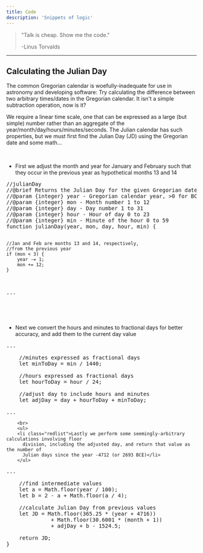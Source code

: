 ```yaml
---
title: Code
description: 'Snippets of logic'
---
```


> "Talk is cheap. Show me the code."
>
> -Linus Torvalds

---

<div class="gridwrap">
    <div class="gridright">
        <h2>Calculating the Julian Day</h2>     
        <p class="blocktext">The common Gregorian calendar is woefully-inadequate for use in
        astronomy and developing software: Try calculating the difference between two arbitrary times/dates 
        in the Gregorian calendar. It isn't a simple subtraction operation, now is it?</p>        
        <p class="blocktext">We require a linear time scale, one that can be expressed as a large (but simple) 
        number rather than an aggregate of the year/month/day/hours/minutes/seconds. The Julian calendar has
        such properties, but we must first find the Julian Day (JD) using the Gregorian date and some math...</p>
        <br>
        <ul>
            <li class="redlist">First we adjust the month and year for January and February such that they
                occur in the previous year as hypothetical months 13 and 14</li>
        </ul>                       
<pre class="txtcode">//julianDay
//@brief Returns the Julian Day for the given Gregorian date
//@param {integer} year - Gregorian calendar year, >0 for BCE 
//@param {integer} mon - Month number 1 to 12
//@param {integer} day - Day number 1 to 31
//@param {integer} hour - Hour of day 0 to 23
//@param {integer} min - Minute of the hour 0 to 59
function julianDay(year, mon, day, hour, min) {
                
    //Jan and Feb are months 13 and 14, respectively,
    //from the previous year
    if (mon < 3) {
        year -= 1;
        mon += 12;
    }
        
...
</pre>
        <br>            
        <ul>
          <li class="redlist">Next we convert the hours and minutes to fractional days for better accuracy,
            and add them to the current day value</li>
        </ul>      
<pre class="txtcode">...
   
    //minutes expressed as fractional days
    let minToDay = min / 1440;
    
    //hours expressed as fractional days
    let hourToDay = hour / 24;
    
    //adjust day to include hours and minutes
    let adjDay = day + hourToDay + minToDay;
    
...    
</pre>
        <br>
        <ul>
        <li class="redlist">Lastly we perform some seemingly-arbitrary calculations involving floor 
          division, including the adjusted day, and return that value as the number of
          Julian days since the year -4712 (or 2693 BCE)</li>
        </ul>
<pre class="txtcode">...
   
    //find intermediate values
    let a = Math.floor(year / 100);
    let b = 2 - a + Math.floor(a / 4);
    
    //calculate Julian Day from previous values
    let JD = Math.floor(365.25 * (year + 4716))
              + Math.floor(30.6001 * (month + 1))
              + adjDay + b - 1524.5;
              
    return JD;
}
</pre>
   </div>
   <div class="gridleft">
                
   </div>
</div>
